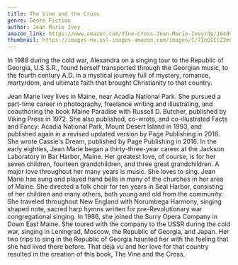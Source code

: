 ```yaml
---
title: The Vine and the Cross
genre: Genre Fiction
author: Jean Marie Ivey
amazon_link: https://www.amazon.com/Vine-Cross-Jean-Marie-Ivey/dp/1648954669/ref=tmm_pap_swatch_0?_encoding=UTF8&qid=1642675848&sr=8-1
thumbnail: https://images-na.ssl-images-amazon.com/images/I/71nGCCCZ2mS.jpg
---
```

In 1988 during the cold war, Alexandra on a singing tour to the Republic of Georgia, U.S.S.R., found herself transported through the Georgian music, to the fourth century A.D. in a mystical journey full of mystery, romance, martyrdom, and ultimate faith that brought Christianity to that country.

Jean Marie Ivey lives in Maine, near Acadia National Park. She pursued a part-time career in photography, freelance writing and illustrating, and coauthoring the book Maine Paradise with Russell D. Butcher, published by Viking Press in 1972. She also published, co-wrote, and co-illustrated Facts and Fancy: Acadia National Park, Mount Desert Island in 1993, and published again in a revised updated version by Page Publishing in 2018. She wrote Cassie's Dream, published by Page Publishing in 2016. In the early eighties, Jean Marie began a thirty-three-year career at the Jackson Laboratory in Bar Harbor, Maine. Her greatest love, of course, is for her seven children, fourteen grandchildren, and three great grandchildren. A major love throughout her many years is music. She loves to sing. Jean Marie has sung and played hand bells in many of the churches in her area of Maine. She directed a folk choir for ten years in Seal Harbor, consisting of her children and many others, both young and old from the community. She traveled throughout New England with Norumbega Harmony, singing shaped note, sacred harp hymns written for pre-Revolutionary war congregational singing. In 1986, she joined the Surry Opera Company in Down East Maine. She toured with the company to the USSR during the cold war, singing in Leningrad, Moscow, the Republic of Georgia, and Japan. Her two trips to sing in the Republic of Georgia haunted her with the feeling that she had lived there before. That déjà vu and her love for that country resulted in the creation of this book, The Vine and the Cross.
